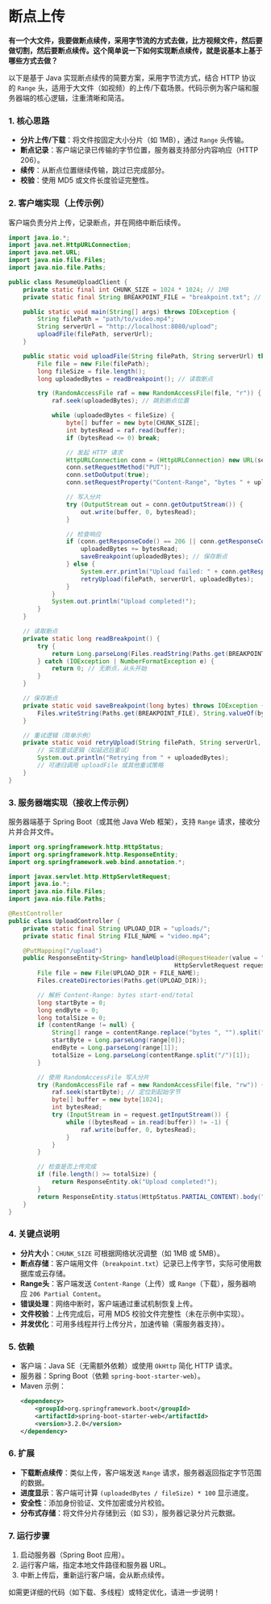 # 断点上传

**有一个大文件，我要做断点续传，采用字节流的方式去做，比方视频文件，然后要做切割，然后要断点续传。这个简单说一下如何实现断点续传，就是说基本上基于哪些方式去做？**

以下是基于 Java 实现断点续传的简要方案，采用字节流方式，结合 HTTP 协议的 `Range` 头，适用于大文件（如视频）的上传/下载场景。代码示例为客户端和服务器端的核心逻辑，注重清晰和简洁。

### 1. **核心思路**
- **分片上传/下载**：将文件按固定大小分片（如 1MB），通过 `Range` 头传输。
- **断点记录**：客户端记录已传输的字节位置，服务器支持部分内容响应（HTTP 206）。
- **续传**：从断点位置继续传输，跳过已完成部分。
- **校验**：使用 MD5 或文件长度验证完整性。

### 2. **客户端实现（上传示例）**
客户端负责分片上传，记录断点，并在网络中断后续传。

```java
import java.io.*;
import java.net.HttpURLConnection;
import java.net.URL;
import java.nio.file.Files;
import java.nio.file.Paths;

public class ResumeUploadClient {
    private static final int CHUNK_SIZE = 1024 * 1024; // 1MB
    private static final String BREAKPOINT_FILE = "breakpoint.txt"; // 记录断点

    public static void main(String[] args) throws IOException {
        String filePath = "path/to/video.mp4";
        String serverUrl = "http://localhost:8080/upload";
        uploadFile(filePath, serverUrl);
    }

    public static void uploadFile(String filePath, String serverUrl) throws IOException {
        File file = new File(filePath);
        long fileSize = file.length();
        long uploadedBytes = readBreakpoint(); // 读取断点

        try (RandomAccessFile raf = new RandomAccessFile(file, "r")) {
            raf.seek(uploadedBytes); // 跳到断点位置

            while (uploadedBytes < fileSize) {
                byte[] buffer = new byte[CHUNK_SIZE];
                int bytesRead = raf.read(buffer);
                if (bytesRead <= 0) break;

                // 发起 HTTP 请求
                HttpURLConnection conn = (HttpURLConnection) new URL(serverUrl).openConnection();
                conn.setRequestMethod("PUT");
                conn.setDoOutput(true);
                conn.setRequestProperty("Content-Range", "bytes " + uploadedBytes + "-" + (uploadedBytes + bytesRead - 1) + "/" + fileSize);

                // 写入分片
                try (OutputStream out = conn.getOutputStream()) {
                    out.write(buffer, 0, bytesRead);
                }

                // 检查响应
                if (conn.getResponseCode() == 206 || conn.getResponseCode() == 200) {
                    uploadedBytes += bytesRead;
                    saveBreakpoint(uploadedBytes); // 保存断点
                } else {
                    System.err.println("Upload failed: " + conn.getResponseCode());
                    retryUpload(filePath, serverUrl, uploadedBytes);
                }
            }
            System.out.println("Upload completed!");
        }
    }

    // 读取断点
    private static long readBreakpoint() {
        try {
            return Long.parseLong(Files.readString(Paths.get(BREAKPOINT_FILE)).trim());
        } catch (IOException | NumberFormatException e) {
            return 0; // 无断点，从头开始
        }
    }

    // 保存断点
    private static void saveBreakpoint(long bytes) throws IOException {
        Files.writeString(Paths.get(BREAKPOINT_FILE), String.valueOf(bytes));
    }

    // 重试逻辑（简单示例）
    private static void retryUpload(String filePath, String serverUrl, long uploadedBytes) {
        // 实现重试逻辑（如延迟后重试）
        System.out.println("Retrying from " + uploadedBytes);
        // 可递归调用 uploadFile 或其他重试策略
    }
}
```

### 3. **服务器端实现（接收上传示例）**
服务器端基于 Spring Boot（或其他 Java Web 框架），支持 `Range` 请求，接收分片并合并文件。

```java
import org.springframework.http.HttpStatus;
import org.springframework.http.ResponseEntity;
import org.springframework.web.bind.annotation.*;

import javax.servlet.http.HttpServletRequest;
import java.io.*;
import java.nio.file.Files;
import java.nio.file.Paths;

@RestController
public class UploadController {
    private static final String UPLOAD_DIR = "uploads/";
    private static final String FILE_NAME = "video.mp4";

    @PutMapping("/upload")
    public ResponseEntity<String> handleUpload(@RequestHeader(value = "Content-Range", required = false) String contentRange,
                                              HttpServletRequest request) throws IOException {
        File file = new File(UPLOAD_DIR + FILE_NAME);
        Files.createDirectories(Paths.get(UPLOAD_DIR));

        // 解析 Content-Range: bytes start-end/total
        long startByte = 0;
        long endByte = 0;
        long totalSize = 0;
        if (contentRange != null) {
            String[] range = contentRange.replace("bytes ", "").split("/")[0].split("-");
            startByte = Long.parseLong(range[0]);
            endByte = Long.parseLong(range[1]);
            totalSize = Long.parseLong(contentRange.split("/")[1]);
        }

        // 使用 RandomAccessFile 写入分片
        try (RandomAccessFile raf = new RandomAccessFile(file, "rw")) {
            raf.seek(startByte); // 定位到起始字节
            byte[] buffer = new byte[1024];
            int bytesRead;
            try (InputStream in = request.getInputStream()) {
                while ((bytesRead = in.read(buffer)) != -1) {
                    raf.write(buffer, 0, bytesRead);
                }
            }
        }

        // 检查是否上传完成
        if (file.length() >= totalSize) {
            return ResponseEntity.ok("Upload completed!");
        }
        return ResponseEntity.status(HttpStatus.PARTIAL_CONTENT).body("Chunk uploaded");
    }
}
```

### 4. **关键点说明**
- **分片大小**：`CHUNK_SIZE` 可根据网络状况调整（如 1MB 或 5MB）。
- **断点存储**：客户端用文件（`breakpoint.txt`）记录已上传字节，实际可使用数据库或云存储。
- **Range头**：客户端发送 `Content-Range`（上传）或 `Range`（下载），服务器响应 `206 Partial Content`。
- **错误处理**：网络中断时，客户端通过重试机制恢复上传。
- **文件校验**：上传完成后，可用 MD5 校验文件完整性（未在示例中实现）。
- **并发优化**：可用多线程并行上传分片，加速传输（需服务器支持）。

### 5. **依赖**
- 客户端：Java SE（无需额外依赖）或使用 `OkHttp` 简化 HTTP 请求。
- 服务器：Spring Boot（依赖 `spring-boot-starter-web`）。
- Maven 示例：
  ```xml
  <dependency>
      <groupId>org.springframework.boot</groupId>
      <artifactId>spring-boot-starter-web</artifactId>
      <version>3.2.0</version>
  </dependency>
  ```

### 6. **扩展**
- **下载断点续传**：类似上传，客户端发送 `Range` 请求，服务器返回指定字节范围的数据。
- **进度显示**：客户端可计算 `(uploadedBytes / fileSize) * 100` 显示进度。
- **安全性**：添加身份验证、文件加密或分片校验。
- **分布式存储**：将文件分片存储到云（如 S3），服务器记录分片元数据。

### 7. **运行步骤**
1. 启动服务器（Spring Boot 应用）。
2. 运行客户端，指定本地文件路径和服务器 URL。
3. 中断上传后，重新运行客户端，会从断点续传。

如需更详细的代码（如下载、多线程）或特定优化，请进一步说明！